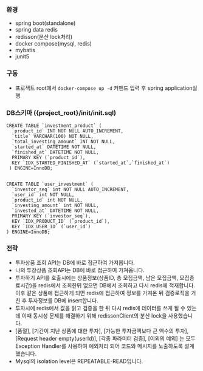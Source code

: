 ### 환경

- spring boot(standalone)
- spring data redis
- redisson(분산 lock처리)
- docker compose(mysql, redis)
- mybatis
- junit5



### 구동

- 프로젝트 root에서 `docker-compose up -d` 커맨드 입력 후 spring application실행



### DB스키마 ({project_root}/init/init.sql)

```
CREATE TABLE `investment_product` (
  `product_id` INT NOT NULL AUTO_INCREMENT,
  `title` VARCHAR(100) NOT NULL,
  `total_investing_amount` INT NOT NULL,
  `started_at` DATETIME NOT NULL,
  `finished_at` DATETIME NOT NULL,
  PRIMARY KEY (`product_id`),
  KEY `IDX_STARTED_FINISHED_AT` (`started_at`,`finished_at`)
 ) ENGINE=InnoDB;


CREATE TABLE `user_investment` (
  `investor_seq` int NOT NULL AUTO_INCREMENT,
  `user_id` int NOT NULL,
  `product_id` int NOT NULL,
  `investing_amount` int NOT NULL,
  `invested_at` DATETIME NOT NULL,
  PRIMARY KEY (`investor_seq`),
  KEY `IDX_PRODUCT_ID` (`product_id`),
  KEY `IDX_USER_ID` (`user_id`)
) ENGINE=InnoDB;
```



### 전략

- 투자상품 조회 API는 DB에 바로 접근하여 가져옵니다.
- 나의 투장상품 조회API는 DB에 바로 접근하여 가져옵니다.
- 투자하기 API를 호출시에는 상품정보(상품ID, 총 모집금액, 남은 모집금액, 모집종료시간)을 redis에서 조회한뒤 없으면 DB에서 조회하고 다시 redis에 적재합니다. 이후 같은 상품에 접근하게 되면 redis에 접근하여 정보를 가져온 뒤 검증로직을 거친 후 투자정보를 DB에 insert합니다.
- 투자시에 redis에서 값을 읽고 검증을 한 뒤 다시 redis에 데이터를 쓰게 될 수 있는데 이때 동시성 문제를 해결하기 위해 redissonClient의 분산 lock을 사용했습니다.
- [품절], [기간이 지난 상품에 대한 투자], [가능한 투자금액보다 큰 액수의 투자], [Request header empty(userId)], [각종 파라미터 검증], [이외의 예외] 는 모두 Exception Handler를 사용하여 예외처리 되어 코드와 메시지를 노출하도록 설계했습니다.
- Mysql의 isolation level은 REPEATABLE-READ입니다.